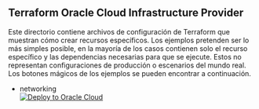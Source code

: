 ## Terraform Oracle Cloud Infrastructure Provider

Este directorio contiene archivos de configuración de Terraform que muestran cómo crear recursos específicos. Los ejemplos pretenden ser lo más simples posible, en la mayoría de los casos contienen solo el recurso específico y las dependencias necesarias para que se ejecute. Estos no representan configuraciones de producción o escenarios del mundo real. Los botones mágicos de los ejemplos se pueden encontrar a continuación.


- networking  
    [![Deploy to Oracle Cloud](https://oci-resourcemanager-plugin.plugins.oci.oraclecloud.com/latest/deploy-to-oracle-cloud.svg)](https://cloud.oracle.com/resourcemanager/stacks/create?zipUrl=https://github.com/oracle/terraform-provider-oci/raw/master/examples/zips/networking.zip)